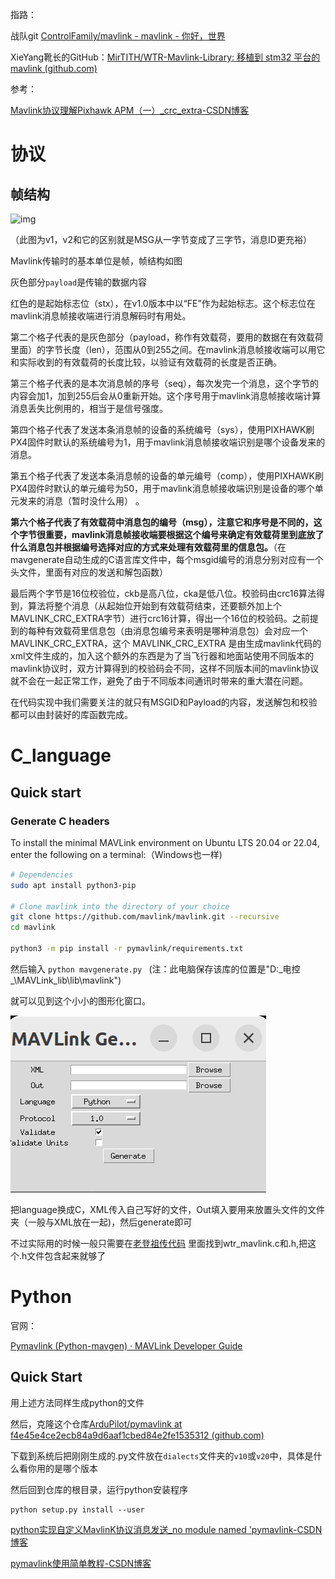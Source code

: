 指路：

战队git  [ControlFamily/mavlink - mavlink - 你好，世界](http://10.249.19.53:3000/ControlFamily/mavlink)

XieYang靴长的GitHub：[MirTITH/WTR-Mavlink-Library: 移植到 stm32 平台的 mavlink (github.com)](https://github.com/MirTITH/WTR-Mavlink-Library/tree/main)



参考：

[Mavlink协议理解Pixhawk APM（一）_crc_extra-CSDN博客](https://blog.csdn.net/super_mice/article/details/44836585)

# 协议

## 帧结构

![img](https://img-blog.csdn.net/20150402204818032?watermark/2/text/aHR0cDovL2Jsb2cuY3Nkbi5uZXQvc3VwZXJfbWljZQ==/font/5a6L5L2T/fontsize/400/fill/I0JBQkFCMA==/dissolve/70/gravity/SouthEast)

（此图为v1，v2和它的区别就是MSG从一字节变成了三字节，消息ID更充裕）

Mavlink传输时的基本单位是帧，帧结构如图

灰色部分`payload`是传输的数据内容

红色的是起始标志位（stx），在v1.0版本中以“FE”作为起始标志。这个标志位在mavlink消息帧接收端进行消息解码时有用处。

第二个格子代表的是灰色部分（payload，称作有效载荷，要用的数据在有效载荷里面）的字节长度（len），范围从0到255之间。在mavlink消息帧接收端可以用它和实际收到的有效载荷的长度比较，以验证有效载荷的长度是否正确。

第三个格子代表的是本次消息帧的序号（seq），每次发完一个消息，这个字节的内容会加1，加到255后会从0重新开始。这个序号用于mavlink消息帧接收端计算消息丢失比例用的，相当于是信号强度。

第四个格子代表了发送本条消息帧的设备的系统编号（sys），使用PIXHAWK刷PX4固件时默认的系统编号为1，用于mavlink消息帧接收端识别是哪个设备发来的消息。

第五个格子代表了发送本条消息帧的设备的单元编号（comp），使用PIXHAWK刷PX4固件时默认的单元编号为50，用于mavlink消息帧接收端识别是设备的哪个单元发来的消息（暂时没什么用） 。

**第六个格子代表了有效载荷中消息包的编号（msg），注意它和序号是不同的，这个字节很重要，mavlink消息帧接收端要根据这个编号来确定有效载荷里到底放了什么消息包并根据编号选择对应的方式来处理有效载荷里的信息包。**（在mavgenerate自动生成的C语言库文件中，每个msgid编号的消息分别对应有一个头文件，里面有对应的发送和解包函数）

最后两个字节是16位校验位，ckb是高八位，cka是低八位。校验码由crc16算法得到，算法将整个消息（从起始位开始到有效载荷结束，还要额外加上个MAVLINK_CRC_EXTRA字节）进行crc16计算，得出一个16位的校验码。之前提到的每种有效载荷里信息包（由消息包编号来表明是哪种消息包）会对应一个MAVLINK_CRC_EXTRA，这个 MAVLINK_CRC_EXTRA 是由生成mavlink代码的xml文件生成的，加入这个额外的东西是为了当飞行器和地面站使用不同版本的mavlink协议时，双方计算得到的校验码会不同，这样不同版本间的mavlink协议就不会在一起正常工作，避免了由于不同版本间通讯时带来的重大潜在问题。



在代码实现中我们需要关注的就只有MSGID和Payload的内容，发送解包和校验都可以由封装好的库函数完成。



# C_language

## Quick start

### Generate C headers

To install the minimal MAVLink environment on Ubuntu LTS 20.04 or 22.04, enter the following on a terminal:（Windows也一样)

```bash
# Dependencies
sudo apt install python3-pip

# Clone mavlink into the directory of your choice
git clone https://github.com/mavlink/mavlink.git --recursive
cd mavlink

python3 -m pip install -r pymavlink/requirements.txt
```

然后输入 `python mavgenerate.py	` (注：此电脑保存该库的位置是"D:\_电控_\MAVLink_lib\lib\mavlink")

就可以见到这个小小的图形化窗口。

![1711291361268](image/MAV_learn/1711291361268.png)

把language换成C，XML传入自己写好的文件，Out填入要用来放置头文件的文件夹（一般与XML放在一起)，然后generate即可

不过实际用的时候一般只需要在[老登祖传代码](http://10.249.19.53:3000/CYT/R1_Upper/src/branch/main/UserCode/Lib/Mavlink)
里面找到wtr_mavlink.c和.h,把这个.h文件包含起来就够了



# Python

官网：

[Pymavlink (Python-mavgen) · MAVLink Developer Guide](https://mavlink.io/en/mavgen_python/)

## Quick Start

用上述方法同样生成python的文件

然后，克隆这个仓库[ArduPilot/pymavlink at f4e45e4ce2ecb84a9d6aaf1cbed84e2fe1535312 (github.com)](https://github.com/ArduPilot/pymavlink/tree/f4e45e4ce2ecb84a9d6aaf1cbed84e2fe1535312)

下载到系统后把刚刚生成的.py文件放在`dialects`文件夹的`v10`或`v20`中，具体是什么看你用的是哪个版本

然后回到仓库的根目录，运行python安装程序

```
python setup.py install --user
```

[python实现自定义MavlinK协议消息发送_no module named 'pymavlink-CSDN博客](https://blog.csdn.net/qq_28506941/article/details/106708785)

[pymavlink使用简单教程-CSDN博客](https://blog.csdn.net/han784851198/article/details/105204847)
